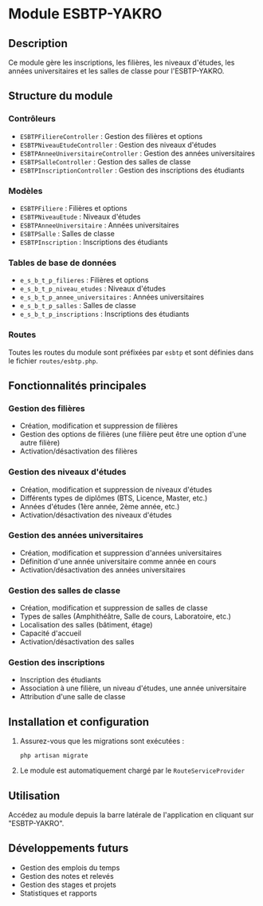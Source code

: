 # Module ESBTP-YAKRO

## Description
Ce module gère les inscriptions, les filières, les niveaux d'études, les années universitaires et les salles de classe pour l'ESBTP-YAKRO.

## Structure du module

### Contrôleurs
- `ESBTPFiliereController` : Gestion des filières et options
- `ESBTPNiveauEtudeController` : Gestion des niveaux d'études
- `ESBTPAnneeUniversitaireController` : Gestion des années universitaires
- `ESBTPSalleController` : Gestion des salles de classe
- `ESBTPInscriptionController` : Gestion des inscriptions des étudiants

### Modèles
- `ESBTPFiliere` : Filières et options
- `ESBTPNiveauEtude` : Niveaux d'études
- `ESBTPAnneeUniversitaire` : Années universitaires
- `ESBTPSalle` : Salles de classe
- `ESBTPInscription` : Inscriptions des étudiants

### Tables de base de données
- `e_s_b_t_p_filieres` : Filières et options
- `e_s_b_t_p_niveau_etudes` : Niveaux d'études
- `e_s_b_t_p_annee_universitaires` : Années universitaires
- `e_s_b_t_p_salles` : Salles de classe
- `e_s_b_t_p_inscriptions` : Inscriptions des étudiants

### Routes
Toutes les routes du module sont préfixées par `esbtp` et sont définies dans le fichier `routes/esbtp.php`.

## Fonctionnalités principales

### Gestion des filières
- Création, modification et suppression de filières
- Gestion des options de filières (une filière peut être une option d'une autre filière)
- Activation/désactivation des filières

### Gestion des niveaux d'études
- Création, modification et suppression de niveaux d'études
- Différents types de diplômes (BTS, Licence, Master, etc.)
- Années d'études (1ère année, 2ème année, etc.)
- Activation/désactivation des niveaux d'études

### Gestion des années universitaires
- Création, modification et suppression d'années universitaires
- Définition d'une année universitaire comme année en cours
- Activation/désactivation des années universitaires

### Gestion des salles de classe
- Création, modification et suppression de salles de classe
- Types de salles (Amphithéâtre, Salle de cours, Laboratoire, etc.)
- Localisation des salles (bâtiment, étage)
- Capacité d'accueil
- Activation/désactivation des salles

### Gestion des inscriptions
- Inscription des étudiants
- Association à une filière, un niveau d'études, une année universitaire
- Attribution d'une salle de classe

## Installation et configuration
1. Assurez-vous que les migrations sont exécutées :
   ```
   php artisan migrate
   ```
2. Le module est automatiquement chargé par le `RouteServiceProvider`

## Utilisation
Accédez au module depuis la barre latérale de l'application en cliquant sur "ESBTP-YAKRO".

## Développements futurs
- Gestion des emplois du temps
- Gestion des notes et relevés
- Gestion des stages et projets
- Statistiques et rapports 